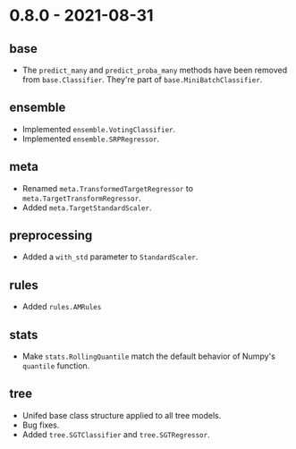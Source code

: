 # 0.8.0 - 2021-08-31

## base

- The `predict_many` and `predict_proba_many` methods have been removed from `base.Classifier`. They're part of `base.MiniBatchClassifier`.

## ensemble

- Implemented `ensemble.VotingClassifier`.
- Implemented `ensemble.SRPRegressor`.

## meta

- Renamed `meta.TransformedTargetRegressor` to `meta.TargetTransformRegressor`.
- Added `meta.TargetStandardScaler`.

## preprocessing

- Added a `with_std` parameter to `StandardScaler`.

## rules

- Added `rules.AMRules`

## stats

- Make `stats.RollingQuantile` match the default behavior of Numpy's `quantile` function.

## tree

- Unifed base class structure applied to all tree models.
- Bug fixes.
- Added `tree.SGTClassifier` and `tree.SGTRegressor`.

